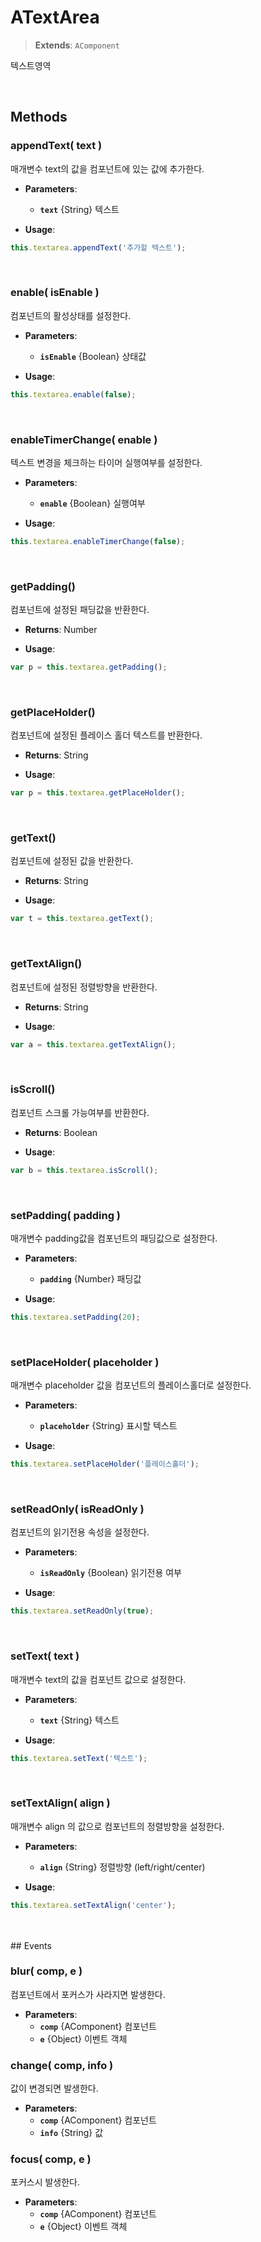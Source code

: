 # ATextArea
> **Extends**: `AComponent`

텍스트영역

<br/>

## Methods

### appendText( text )

매개변수 text의 값을 컴포넌트에 있는 값에 추가한다.

* **Parameters**: 
	* **`text`** {String} 텍스트

* **Usage**: 
```js
this.textarea.appendText('추가할 텍스트');
```

<br/>

### enable( isEnable )

컴포넌트의 활성상태를 설정한다.

* **Parameters**: 
	* **`isEnable`** {Boolean} 상태값

* **Usage**: 
```js
this.textarea.enable(false);
```

<br/>

### enableTimerChange( enable )

텍스트 변경을 체크하는 타이머 실행여부를 설정한다.

* **Parameters**: 
	* **`enable`** {Boolean} 실행여부

* **Usage**: 
```js
this.textarea.enableTimerChange(false);
```

<br/>

### getPadding()

컴포넌트에 설정된 패딩값을 반환한다.

* **Returns**: Number

* **Usage**: 
```js
var p = this.textarea.getPadding();
```

<br/>

### getPlaceHolder()

컴포넌트에 설정된 플레이스 홀더 텍스트를 반환한다.

* **Returns**: String

* **Usage**: 
```js
var p = this.textarea.getPlaceHolder();
```

<br/>

### getText()

컴포넌트에 설정된 값을 반환한다.

* **Returns**: String

* **Usage**: 
```js
var t = this.textarea.getText();
```

<br/>

### getTextAlign()

컴포넌트에 설정된 정렬방향을 반환한다.

* **Returns**: String

* **Usage**: 
```js
var a = this.textarea.getTextAlign();
```

<br/>

### isScroll()

컴포넌트 스크롤 가능여부를 반환한다.

* **Returns**: Boolean

* **Usage**: 
```js
var b = this.textarea.isScroll();
```

<br/>

### setPadding( padding )

매개변수 padding값을 컴포넌트의 패딩값으로 설정한다.

* **Parameters**: 
	* **`padding`** {Number} 패딩값

* **Usage**: 
```js
this.textarea.setPadding(20);
```

<br/>

### setPlaceHolder( placeholder )

매개변수 placeholder 값을 컴포넌트의 플레이스홀더로 설정한다.

* **Parameters**: 
	* **`placeholder`** {String} 표시할 텍스트

* **Usage**: 
```js
this.textarea.setPlaceHolder('플레이스홀더');
```

<br/>

### setReadOnly( isReadOnly )

컴포넌트의 읽기전용 속성을 설정한다.

* **Parameters**: 
	* **`isReadOnly`** {Boolean} 읽기전용 여부

* **Usage**: 
```js
this.textarea.setReadOnly(true);
```

<br/>

### setText( text )

매개변수 text의 값을 컴포넌트 값으로 설정한다.

* **Parameters**: 
	* **`text`** {String} 텍스트

* **Usage**: 
```js
this.textarea.setText('텍스트');
```

<br/>

### setTextAlign( align )

매개변수 align 의 값으로 컴포넌트의 정렬방향을 설정한다.

* **Parameters**: 
	* **`align`** {String} 정렬방향 (left/right/center)

* **Usage**: 
```js
this.textarea.setTextAlign('center');
```

<br/>
<br/>
## Events


### blur( comp, e )

컴포넌트에서 포커스가 사라지면 발생한다.

* **Parameters**: 
	* **`comp`** {AComponent} 컴포넌트
	* **`e`** {Object} 이벤트 객체

### change( comp, info )

값이 변경되면 발생한다.

* **Parameters**: 
	* **`comp`** {AComponent} 컴포넌트
	* **`info`** {String} 값

### focus( comp, e )

포커스시 발생한다.

* **Parameters**: 
	* **`comp`** {AComponent} 컴포넌트
	* **`e`** {Object} 이벤트 객체

<br/>

